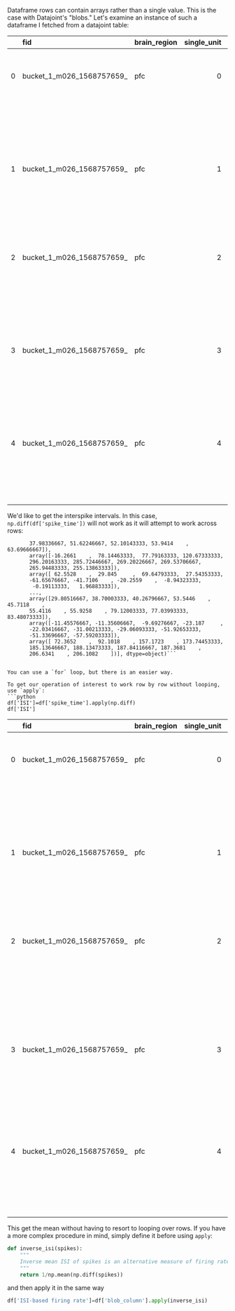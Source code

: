 Dataframe rows can contain arrays rather than a single value. This is the case with Datajoint's "blobs." Let's examine an instance of such a dataframe I fetched from a datajoint table:

|    | fid                       | brain_region   |   single_unit |   single_unit_phy | spike_time                                                               | waveform   | snr   |
|---:|:--------------------------|:---------------|--------------:|------------------:|:-------------------------------------------------------------------------|:-----------|:------|
|  0 | bucket_1_m026_1568757659_ | pfc            |             0 |                12 | [ 1.71006667  2.14576667  3.35306667  3.6982     22.4359     22.80743333 | []         | []    |
|    |                           |                |               |                   |  26.00536667 26.61663333 28.39046667 29.45536667]                        |            |       |
|  1 | bucket_1_m026_1568757659_ | pfc            |             1 |                15 | [17.8181     37.5422     37.90253333 39.36106667 46.77196667 60.7908     | []         | []    |
|    |                           |                |               |                   |  77.62783333 78.71806667 82.33186667 93.15203333]                        |            |       |
|  2 | bucket_1_m026_1568757659_ | pfc            |             2 |                19 | [  1.552      115.68683333 115.69416667 160.0344     342.9736            | []         | []    |
|    |                           |                |               |                   |  346.51526667 346.8301     348.25513333 348.2767     348.29066667]       |            |       |
|  3 | bucket_1_m026_1568757659_ | pfc            |             3 |                37 | [ 64.1048     145.53183333 185.3421     187.57793333 281.31683333        | []         | []    |
|    |                           |                |               |                   |  304.80466667 326.5742     339.3119     348.08556667 350.2595    ]       |            |       |
|  4 | bucket_1_m026_1568757659_ | pfc            |             4 |                40 | [ 0.66776667  3.9761      4.8187     16.72106667 22.01286667 25.6975     | []         | []    |
|    |                           |                |               |                   |  29.069      29.25703333 30.07223333 31.55446667]                        |            |       |



We'd like to get the interspike intervals. 
In this case, 
`np.diff(df['spike_time'])`
will not work as it will attempt to work across rows:
```array([array([16.10803333, 35.39643333, 34.54946667, 35.66286667, 24.33606667,
       37.98336667, 51.62246667, 52.10143333, 53.9414    , 63.69666667]),
       array([-16.2661    ,  78.14463333,  77.79163333, 120.67333333,
       296.20163333, 285.72446667, 269.20226667, 269.53706667,
       265.94483333, 255.13863333]),
       array([ 62.5528    ,  29.845     ,  69.64793333,  27.54353333,
       -61.65676667, -41.7106    , -20.2559    ,  -8.94323333,
        -0.19113333,   1.96883333]),
       ...,
       array([29.80516667, 38.70003333, 40.26796667, 53.5446    , 45.7118    ,
       55.4116    , 55.9258    , 79.12003333, 77.03993333, 83.48073333]),
       array([-11.45576667, -11.35606667,  -9.69276667, -23.187     ,
       -22.03416667, -31.00213333, -29.06093333, -51.92653333,
       -51.33696667, -57.59203333]),
       array([ 72.3652    ,  92.1018    , 157.1723    , 173.74453333,
       185.13646667, 188.13473333, 187.84116667, 187.3681    ,
       206.6341    , 206.1082    ])], dtype=object)```


You can use a `for` loop, but there is an easier way.

To get our operation of interest to work row by row without looping, use `apply`:
```python
df['ISI']=df['spike_time'].apply(np.diff)
df['ISI']
``` 
|    | fid                       | brain_region   |   single_unit |   single_unit_phy | spike_time                                                               | waveform   | snr   | ISI                                                                      |
|---:|:--------------------------|:---------------|--------------:|------------------:|:-------------------------------------------------------------------------|:-----------|:------|:-------------------------------------------------------------------------|
|  0 | bucket_1_m026_1568757659_ | pfc            |             0 |                12 | [ 1.71006667  2.14576667  3.35306667  3.6982     22.4359     22.80743333 | []         | []    | [ 0.4357      1.2073      0.34513333 18.7377      0.37153333  3.19793333 |
|    |                           |                |               |                   |  26.00536667 26.61663333 28.39046667 29.45536667]                        |            |       |   0.61126667  1.77383333  1.0649    ]                                    |
|  1 | bucket_1_m026_1568757659_ | pfc            |             1 |                15 | [17.8181     37.5422     37.90253333 39.36106667 46.77196667 60.7908     | []         | []    | [19.7241      0.36033333  1.45853333  7.4109     14.01883333 16.83703333 |
|    |                           |                |               |                   |  77.62783333 78.71806667 82.33186667 93.15203333]                        |            |       |   1.09023333  3.6138     10.82016667]                                    |
|  2 | bucket_1_m026_1568757659_ | pfc            |             2 |                19 | [  1.552      115.68683333 115.69416667 160.0344     342.9736            | []         | []    | [1.14134833e+02 7.33333333e-03 4.43402333e+01 1.82939200e+02             |
|    |                           |                |               |                   |  346.51526667 346.8301     348.25513333 348.2767     348.29066667]       |            |       |  3.54166667e+00 3.14833333e-01 1.42503333e+00 2.15666667e-02             |
|    |                           |                |               |                   |                                                                          |            |       |  1.39666667e-02]                                                         |
|  3 | bucket_1_m026_1568757659_ | pfc            |             3 |                37 | [ 64.1048     145.53183333 185.3421     187.57793333 281.31683333        | []         | []    | [81.42703333 39.81026667  2.23583333 93.7389     23.48783333 21.76953333 |
|    |                           |                |               |                   |  304.80466667 326.5742     339.3119     348.08556667 350.2595    ]       |            |       |  12.7377      8.77366667  2.17393333]                                    |
|  4 | bucket_1_m026_1568757659_ | pfc            |             4 |                40 | [ 0.66776667  3.9761      4.8187     16.72106667 22.01286667 25.6975     | []         | []    | [ 3.30833333  0.8426     11.90236667  5.2918      3.68463333  3.3715     |
|    |                           |                |               |                   |  29.069      29.25703333 30.07223333 31.55446667]                        |            |       |   0.18803333  0.8152      1.48223333]                                    |

This get the mean without having to resort to looping over rows. If you have a more complex procedure in mind, simply define it before using `apply`:

```python
def inverse_isi(spikes):
    """
    Inverse mean ISI of spikes is an alternative measure of firing rate
    """
    return 1/np.mean(np.diff(spikes))
```
and then apply it in the same way
```python
df['ISI-based firing rate']=df['blob_column'].apply(inverse_isi)
```

